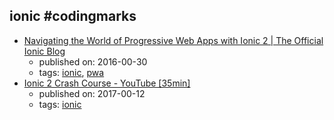 ionic #codingmarks 
---
* [Navigating the World of Progressive Web Apps with Ionic 2  |  The Official Ionic Blog](http://blog.ionic.io/navigating-the-world-of-progressive-web-apps-with-ionic-2/)
    * published on: 2016-00-30
    * tags: [ionic](../tags/ionic.md), [pwa](../tags/pwa.md)
* [Ionic 2 Crash Course - YouTube [35min]](https://www.youtube.com/watch?v=O2WiI9QrS5s)
    * published on: 2017-00-12
    * tags: [ionic](../tags/ionic.md)
